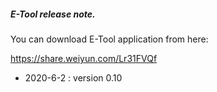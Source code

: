 ##### E-Tool release note.

You can download E-Tool application from here:

https://share.weiyun.com/Lr31FVQf

- 2020-6-2 : version 0.10
